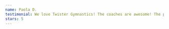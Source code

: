 ```yaml
---
name: Paola D.
testimonial: We love Twister Gymnastics! The coaches are awesome! The place is always clean and all the equipment is brand new... the location is just perfect for us!
stars: 5
---
```

